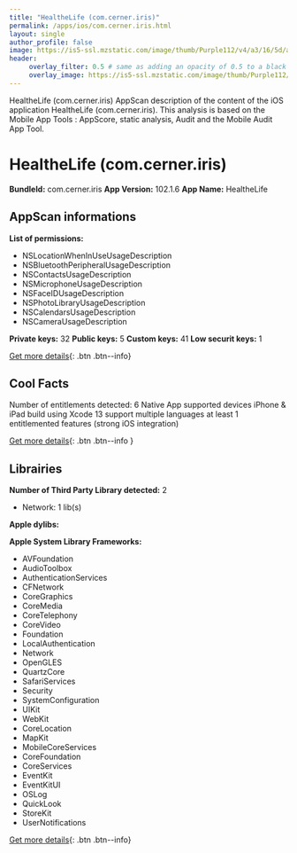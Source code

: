 ```yaml
---
title: "HealtheLife (com.cerner.iris)"
permalink: /apps/ios/com.cerner.iris.html
layout: single
author_profile: false
image: https://is5-ssl.mzstatic.com/image/thumb/Purple112/v4/a3/16/5d/a3165dcc-ac54-6037-2e7e-082afffcea76/AppIcon-1x_U007emarketing-0-7-0-85-220.png/512x512bb.jpg
header: 
     overlay_filter: 0.5 # same as adding an opacity of 0.5 to a black background
     overlay_image: https://is5-ssl.mzstatic.com/image/thumb/Purple112/v4/a3/16/5d/a3165dcc-ac54-6037-2e7e-082afffcea76/AppIcon-1x_U007emarketing-0-7-0-85-220.png/512x512bb.jpg
---
```

HealtheLife (com.cerner.iris) AppScan description of the content of the iOS application HealtheLife (com.cerner.iris). This analysis is based on the Mobile App Tools : AppScore, static analysis, Audit and the Mobile Audit App Tool.

# HealtheLife (com.cerner.iris)

**BundleId:** com.cerner.iris
**App Version:** 102.1.6
**App Name:** HealtheLife


## AppScan informations 

**List of permissions:** 
- NSLocationWhenInUseUsageDescription
- NSBluetoothPeripheralUsageDescription
- NSContactsUsageDescription
- NSMicrophoneUsageDescription
- NSFaceIDUsageDescription
- NSPhotoLibraryUsageDescription
- NSCalendarsUsageDescription
- NSCameraUsageDescription
  
  
**Private keys:** 32
**Public keys:** 5
**Custom keys:** 41
**Low securit keys:** 1
  
[Get more details](/pricing.html){: .btn .btn--info}

## Cool Facts

Number of entitlements detected: 6
Native App
supported devices iPhone & iPad
build using Xcode 13
support multiple languages
at least 1 entitlemented features (strong iOS integration)
  
[Get more details](/pricing.html){: .btn .btn--info }

## Librairies 
**Number of Third Party Library detected:** 2
- Network: 1 lib(s)


**Apple dylibs:**


**Apple System Library Frameworks:**
- AVFoundation
- AudioToolbox
- AuthenticationServices
- CFNetwork
- CoreGraphics
- CoreMedia
- CoreTelephony
- CoreVideo
- Foundation
- LocalAuthentication
- Network
- OpenGLES
- QuartzCore
- SafariServices
- Security
- SystemConfiguration
- UIKit
- WebKit
- CoreLocation
- MapKit
- MobileCoreServices
- CoreFoundation
- CoreServices
- EventKit
- EventKitUI
- OSLog
- QuickLook
- StoreKit
- UserNotifications


  
[Get more details](/pricing.html){: .btn .btn--info}

